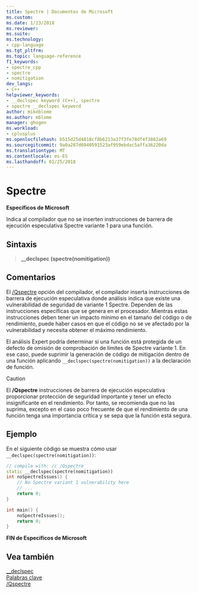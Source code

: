 ```yaml
---
title: Spectre | Documentos de Microsoft
ms.custom: 
ms.date: 1/23/2018
ms.reviewer: 
ms.suite: 
ms.technology:
- cpp-language
ms.tgt_pltfrm: 
ms.topic: language-reference
f1_keywords:
- spectre_cpp
- spectre
- nomitigation
dev_langs:
- C++
helpviewer_keywords:
- __declspec keyword (C++), spectre
- spectre __declspec keyword
author: mikeblome
ms.author: mblome
manager: ghogen
ms.workload:
- cplusplus
ms.openlocfilehash: b515d25d4818cf8b6213a37f3fe78df4f3882a69
ms.sourcegitcommit: 9a0a287d6940591523af959ebdac5affa36220da
ms.translationtype: MT
ms.contentlocale: es-ES
ms.lasthandoff: 01/25/2018
---
```

# <a name="spectre"></a>Spectre

**Específicos de Microsoft**

Indica al compilador que no se inserten instrucciones de barrera de ejecución especulativa Spectre variante 1 para una función.

## <a name="syntax"></a>Sintaxis

> **__declspec (spectre(nomitigation))**  

## <a name="remarks"></a>Comentarios

El [/Qspectre](../build/reference/qspectre.md) opción del compilador, el compilador inserta instrucciones de barrera de ejecución especulativa donde análisis indica que existe una vulnerabilidad de seguridad de variante 1 Spectre. Dependen de las instrucciones específicas que se genera en el procesador. Mientras estas instrucciones deben tener un impacto mínimo en el tamaño del código o de rendimiento, puede haber casos en que el código no se ve afectado por la vulnerabilidad y necesita obtener el máximo rendimiento.

El análisis Expert podría determinar si una función está protegida de un defecto de omisión de comprobación de límites de Spectre variante 1. En ese caso, puede suprimir la generación de código de mitigación dentro de una función aplicando `__declspec(spectre(nomitigation))` a la declaración de función.

> [!CAUTION]
> El **/Qspectre** instrucciones de barrera de ejecución especulativa proporcionar protección de seguridad importante y tener un efecto insignificante en el rendimiento. Por tanto, se recomienda que no las suprima, excepto en el caso poco frecuente de que el rendimiento de una función tenga una importancia crítica y se sepa que la función está segura.

## <a name="example"></a>Ejemplo

En el siguiente código se muestra cómo usar `__declspec(spectre(nomitigation))`:

```cpp
// compile with: /c /Qspectre
static __declspec(spectre(nomitigation))
int noSpectreIssues() {
    // No Spectre variant 1 vulnerability here
    // ...
    return 0;
}

int main() {
    noSpectreIssues();
    return 0;
}
```

**FIN de Específicos de Microsoft**

## <a name="see-also"></a>Vea también

[__declspec](../cpp/declspec.md)  
[Palabras clave](../cpp/keywords-cpp.md)  
[/Qspectre](../build/reference/qspectre.md)  
